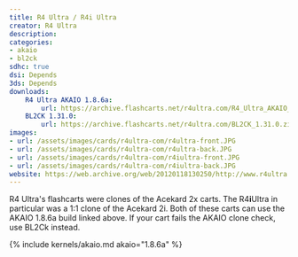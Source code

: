```yaml
---
title: R4 Ultra / R4i Ultra
creator: R4 Ultra
description: 
categories:
- akaio
- bl2ck
sdhc: true
dsi: Depends
3ds: Depends
downloads:
    R4 Ultra AKAIO 1.8.6a:
        url: https://archive.flashcarts.net/r4ultra.com/R4_Ultra_AKAIO_1.8.6a.zip
    BL2CK 1.31.0:
        url: https://archive.flashcarts.net/r4ultra.com/BL2CK_1.31.0.zip
images:
- url: /assets/images/cards/r4ultra-com/r4ultra-front.JPG
- url: /assets/images/cards/r4ultra-com/r4ultra-back.JPG
- url: /assets/images/cards/r4ultra-com/r4iultra-front.JPG
- url: /assets/images/cards/r4ultra-com/r4iultra-back.JPG
website: https://web.archive.org/web/20120118130250/http://www.r4ultra.com/index.htm
---
```


R4 Ultra's flashcarts were clones of the Acekard 2x carts. The R4**i**Ultra in particular was a 1:1 clone of the Acekard 2i. Both of these carts can use the AKAIO 1.8.6a build linked above. If your cart fails the AKAIO clone check, use BL2Ck instead.

{% include kernels/akaio.md akaio="1.8.6a" %}